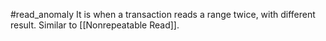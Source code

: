 #read_anomaly
It is when a transaction reads a range twice, with different result.
Similar to [[Nonrepeatable Read]].